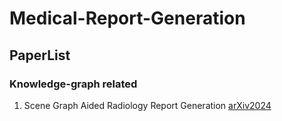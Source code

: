 # Medical-Report-Generation

## PaperList

### Knowledge-graph related
1. Scene Graph Aided Radiology Report Generation [arXiv2024](https://arxiv.org/abs/2403.05687)
